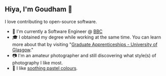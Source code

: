 ## Hiya, I'm Goudham 👋

I love contributing to open-source software.

- 🔭 I'm currently a Software Engineer @ [BBC](https://github.com/bbc)
- 🎓 I obtained my degree while working at the same time. You can learn more about that by visiting "[Graduate Apprenticeships - University of Glasgow](https://www.gla.ac.uk/schools/computing/undergraduate/graduateapprenticeships/)."
- 📷 I'm an amateur photographer and still discovering what style(s) of photography I like most.
- 🎨 I like [soothing pastel colours](https://github.com/catppuccin).

